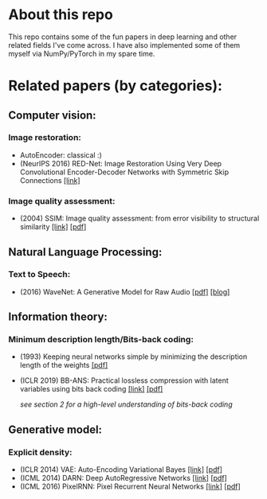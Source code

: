 # About this repo

This repo contains some of the fun papers in deep learning and other related fields I've come across. I have also implemented some of them myself via NumPy/PyTorch in my spare time.

# Related papers (by categories):

## Computer vision:

### Image restoration:
- AutoEncoder: classical :)
- (NeurIPS 2016) RED-Net: Image Restoration Using Very Deep Convolutional Encoder-Decoder Networks with Symmetric Skip Connections [[link]](https://proceedings.neurips.cc/paper/2016/hash/0ed9422357395a0d4879191c66f4faa2-Abstract.html)

### Image quality assessment:
- (2004) SSIM: Image quality assessment: from error visibility to structural similarity [[link]](https://ieeexplore.ieee.org/document/1284395) [[pdf]](https://www.cns.nyu.edu/pub/lcv/wang03-preprint.pdf)

## Natural Language Processing:

### Text to Speech:
- (2016) WaveNet: A Generative Model for Raw Audio [[pdf]](https://arxiv.org/pdf/1609.03499.pdf) [[blog]](https://deepmind.com/blog/wavenet-generative-model-raw-audio/)

## Information theory:

### Minimum description length/Bits-back coding: 
- (1993) Keeping neural networks simple by minimizing the description
length of the weights [[pdf]](https://www.cs.toronto.edu/~hinton/absps/colt93.pdf)
- (ICLR 2019) BB-ANS: Practical lossless compression with latent variables using bits back coding [[link]](https://openreview.net/forum?id=ryE98iR5tm) [[pdf]](https://openreview.net/pdf?id=ryE98iR5tm)
  
  *see section 2 for a high-level understanding of bits-back coding*

## Generative model:

### Explicit density:
- (ICLR 2014) VAE: Auto-Encoding Variational Bayes [[link]](https://openreview.net/forum?id=33X9fd2-9FyZd) [[pdf]](https://arxiv.org/abs/1312.6114)
- (ICML 2014) DARN: Deep AutoRegressive Networks [[link]](https://openreview.net/forum?id=rkZC3qZdZr) [[pdf]](http://proceedings.mlr.press/v32/gregor14.pdf)
- (ICML 2016) PixelRNN: Pixel Recurrent Neural Networks [[link]](http://proceedings.mlr.press/v48/oord16.html) [[pdf]](http://proceedings.mlr.press/v48/oord16.pdf)